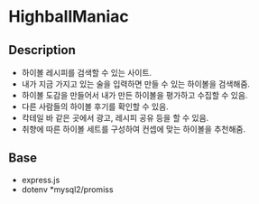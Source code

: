 # HighballManiac

## Description

* 하이볼 레시피를 검색할 수 있는 사이트. 
* 내가 지금 가지고 있는 술을 입력하면 만들 수 있는 하이볼을 검색해줌. 
* 하이볼 도감을 만들어서 내가 만든 하이볼을 평가하고 수집할 수 있음. 
* 다른 사람들의 하이볼 후기를 확인할 수 있음. 
* 칵테일 바 같은 곳에서 광고, 레시피 공유 등을 할 수 있음. 
* 취향에 따른 하이볼 세트를 구성하여 컨셉에 맞는 하이볼을 추천해줌. 

## Base
* express.js
* dotenv
*mysql2/promiss


